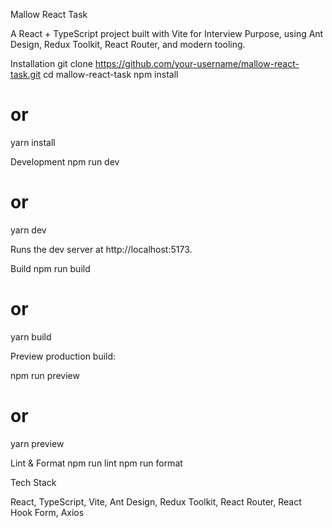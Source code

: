Mallow React Task

A React + TypeScript project built with Vite for Interview Purpose, using Ant Design, Redux Toolkit, React Router, and modern tooling.

Installation
git clone https://github.com/your-username/mallow-react-task.git
cd mallow-react-task
npm install

# or

yarn install

Development
npm run dev

# or

yarn dev

Runs the dev server at http://localhost:5173.

Build
npm run build

# or

yarn build

Preview production build:

npm run preview

# or

yarn preview

Lint & Format
npm run lint
npm run format

Tech Stack

React, TypeScript, Vite, Ant Design, Redux Toolkit, React Router, React Hook Form, Axios
